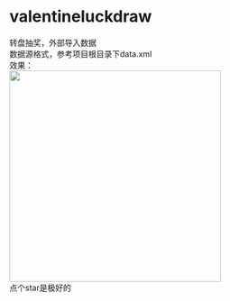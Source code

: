 # valentineluckdraw
转盘抽奖，外部导入数据
<Br/>数据源格式，参考项目根目录下data.xml
<Br/>效果：
<Br/>
<img src="https://s31.aconvert.com/convert/p3r68-cdx67/p9lwd-17ci1.gif" width="375">
<Br/>点个star是极好的